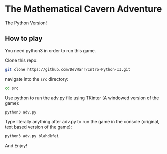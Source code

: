 # The Mathematical Cavern Adventure

The Python Version!

## How to play

You need python3 in order to run this game.

Clone this repo:

```sh
git clone https://github.com/DevWarr/Intro-Python-II.git
```

navigate into the `src` directory:

```sh
cd src
```

Use python to run the adv.py file using TKinter (A windowed version of the game):

```sh
python3 adv.py
```

Type literally anything after adv.py to run the game in the console (original, text based version of the game):

```sh
python3 adv.py blahdkfei
```

And Enjoy!
